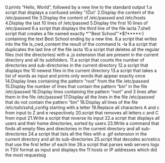 0.prints “Hello, World”, followed by a new line to the standard output 
1.a script that displays a confused smiley "(Ôo)' 
2.Display the content of the /etc/passwd file 
3.Display the content of /etc/passwd and /etc/hosts 
4.Display the last 10 lines of /etc/passwd 
5.Display the first 10 lines of /etc/passwd 
6.a script that displays the third line of the file iacta 
7.shell script that creates a file named exactly *\'"Best School"'\*$?*****:) containing the text Best School ending by a new line. 
8.a script that writes into the file ls_cwd_content the result of the command ls -la 
9.a script that duplicates the last line of the file iacta 
10.a script that deletes all the regular files (not the directories) with a .js extension that are present in the current directory and all its subfolders. 
11.a script that counts the number of directories and sub-directories in the current directory 
12.a script that displays the 10 newest files in the current directory 
13.a script that takes a list of words as input and prints only words that appear exactly once 
14.Display lines containing the pattern “root” from the file /etc/passwd 
15.Display the number of lines that contain the pattern “bin” in the file /etc/passwd 
16.Display lines containing the pattern “root” and 3 lines after them in the file /etc/passwd 
17.Display all the lines in the file /etc/passwd that do not contain the pattern “bin” 
18.Display all lines of the file /etc/ssh/sshd_config starting with a letter 
19.Replace all characters A and c from input to Z and e respectively 
20.script that removes all letters c and C from input 
21.Write a script that reverse its input 
22.a script that displays all users and their home directories, sorted by users 
23.Write a command that finds all empty files and directories in the current directory and all sub-directories 
24.a script that lists all the files with a .gif extension in the current directory and all its sub-directories 
25.script that decodes acrostics that use the first letter of each line 
26.a script that parses web servers logs in TSV format as input and displays the 11 hosts or IP addresses which did the most requestsig
